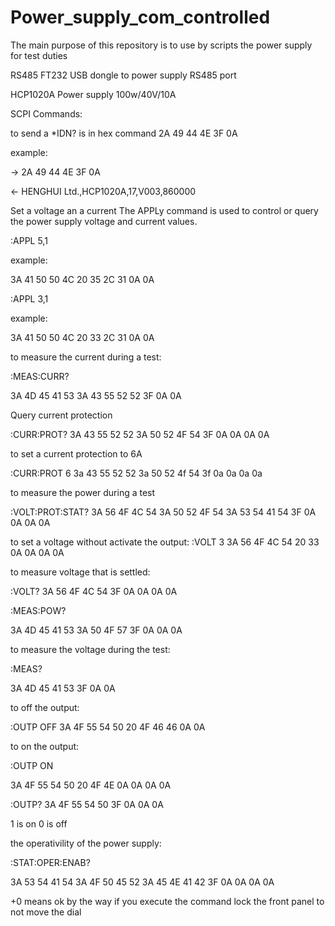 # Power_supply_com_controlled

The main purpose of this repository is to use by scripts the power supply for test duties


RS485 FT232 USB dongle to power supply RS485 port

HCP1020A Power supply 100w/40V/10A

SCPI Commands:

to send a *IDN? is in hex command 2A 49 44 4E 3F 0A

example:

-> 2A 49 44 4E 3F 0A

<- HENGHUI Ltd.,HCP1020A,17,V003,860000

Set a voltage an a current
The APPLy command is used to control or query the power supply voltage and current values.

:APPL 5,1

example:

3A 41 50 50 4C 20 35 2C 31 0A 0A

:APPL 3,1

example:


3A 41 50 50 4C 20 33 2C 31 0A 0A

to measure the current during a test:

:MEAS:CURR?

3A 4D 45 41 53 3A 43 55 52 52 3F 0A 0A

Query current protection

:CURR:PROT?
3A 43 55 52 52 3A 50 52 4F 54 3F 0A 0A 0A 0A

to set a current protection to 6A

:CURR:PROT 6
3a 43 55 52 52 3a 50 52 4f 54 3f 0a 0a 0a 0a

to measure the power during a test

:VOLT:PROT:STAT?
3A 56 4F 4C 54 3A 50 52 4F 54 3A 53 54 41 54 3F 0A 0A 0A 0A

to set a voltage without activate the output:
:VOLT 3
3A 56 4F 4C 54 20 33 0A 0A 0A 0A


to measure voltage that is settled:

:VOLT?
3A 56 4F 4C 54 3F 0A 0A 0A 0A


:MEAS:POW?

3A 4D 45 41 53 3A 50 4F 57 3F 0A 0A 0A

to measure the voltage during the test:

:MEAS?

3A 4D 45 41 53 3F 0A 0A


to off the output:

:OUTP OFF
3A 4F 55 54 50 20 4F 46 46 0A 0A

to on the output:

:OUTP ON

3A 4F 55 54 50 20 4F 4E 0A 0A 0A 0A

:OUTP?
3A 4F 55 54 50 3F 0A 0A 0A

1 is on 0 is off 

the operativility of the power supply:

:STAT:OPER:ENAB?

3A 53 54 41 54 3A 4F 50 45 52 3A 45 4E 41 42 3F 0A 0A 0A 0A

+0   means ok
by the way if you execute the command lock the front panel to not move the dial










